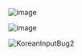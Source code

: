 ![image](https://user-images.githubusercontent.com/14087406/168978536-c9d750d3-ae2f-4c97-9dba-88a93fbae4fc.png)

![image](https://user-images.githubusercontent.com/14087406/168979614-02a75176-a633-4d8d-8c69-e8ce756fd78a.png)

![KoreanInputBug2](https://user-images.githubusercontent.com/14087406/168981620-972e79d0-0c0a-4245-a6bb-e8453bea103d.gif)
